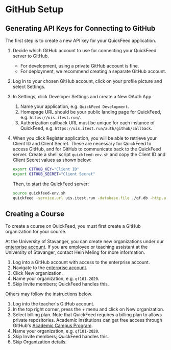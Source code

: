 # GitHub Setup

## Generating API Keys for Connecting to GitHub

The first step is to create a new API key for your QuickFeed application.

1. Decide which GitHub account to use for connecting your QuickFeed server to GitHub.
   - For development, using a private GitHub account is fine.
   - For deployment, we recommend creating a separate GitHub account.
2. Log in to your chosen GitHub account, click on your profile picture and select Settings.
3. In Settings, click Developer Settings and create a New OAuth App.
    1. Name your application, e.g. `QuickFeed Development`.
    2. Homepage URL should be your public landing page for QuickFeed, e.g. `https://uis.itest.run/`.
    3. Authorization callback URL must be unique for each instance of QuickFeed, e.g. `https://uis.itest.run/auth/github/callback`.
4. When you click Register application, you will be able to retrieve your Client ID and Client Secret.
   These are necessary for QuickFeed to access GitHub, and for GitHub to communicate back to the QuickFeed server.
   Create a shell script `quickfeed-env.sh` and copy the Client ID and Client Secret values as shown below:

   ```sh
   export GITHUB_KEY="Client ID"
   export GITHUB_SECRET="Client Secret"
   ```

   Then, to start the QuickFeed server:

   ```sh
   source quickfeed-env.sh
   quickfeed -service.url uis.itest.run -database.file ./qf.db -http.addr :3005 &> qf.log &
   ```

## Creating a Course

To create a course on QuickFeed, you must first create a GitHub organization for your course.

At the University of Stavanger, you can create new organizations under our [enterprise account](https://github.com/enterprises/university-of-stavanger).
If you are employee or teaching assistant at the University of Stavanger, contact Hein Meling for more information.

1. Log into a GitHub account with access to the enterprise account.
2. Navigate to the [enterprise account](https://github.com/enterprises/university-of-stavanger).
3. Click New organization.
4. Name your organization, e.g. `qf101-2020`.
5. Skip Invite members; QuickFeed handles this.

Others may follow the instructions below.

1. Log into the teacher's GitHub account.
2. In the top right corner, press the + menu and click on New organization.
3. Select billing plan.
   Note that QuickFeed requires a billing plan to allows private repositories.
   Academic institutions can get free access through GitHub's [Academic Campus Program](https://education.github.com/schools).
4. Name your organization, e.g. `qf101-2020`.
5. Skip Invite members; QuickFeed handles this.
6. Skip Organization details.
